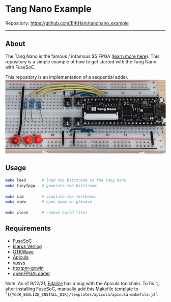 
# Tang Nano Example

Repository: <https://github.com/E4tHam/tangnano_example>

---

## About

The Tang Nano is the famous / infamous $5 FPGA ([learn more here](https://tangnano.sipeed.com/en/)). This repository is a simple example of how to get started with the Tang Nano with FuseSoC.

This repository is an implementation of a sequential adder. ![Circuit](tangnano/circuit.jpg)

## Usage

```bash
make load       # load the bitstream to the Tang Nano
make tinyfpga   # generate the bitstream

make sim        # simulate the testbench
make view       # open dump in gtkwave

make clean      # remove build files
```

## Requirements

* [FuseSoC](https://fusesoc.readthedocs.io/en/stable/user/installation.html)
* [Icarus Verilog](https://iverilog.fandom.com/wiki/Installation_Guide)
* [GTKWave](http://gtkwave.sourceforge.net/)
* [Apicula](https://github.com/YosysHQ/apicula#getting-started)
* [yosys](https://github.com/yosyshq/yosys#setup)
* [nextpnr-gowin](https://github.com/YosysHQ/nextpnr#nextpnr-gowin)
* [openFPGALoader](https://github.com/trabucayre/openFPGALoader/blob/master/INSTALL.md#installing-openfpgaloader)

Note: As of 9/12/21, [Edalize](https://github.com/olofk/edalize/) has a bug with the Apicula toolchain. To fix it, after installing FuseSoC, manually add [this Makefile template](https://github.com/infphyny/edalize-1/blob/master/edalize/templates/apicula/apicula-makefile.j2) to "`${YOUR_EDALIZE_INSTALL_DIR}/templates/apicula/apicula-makefile.j2`".
